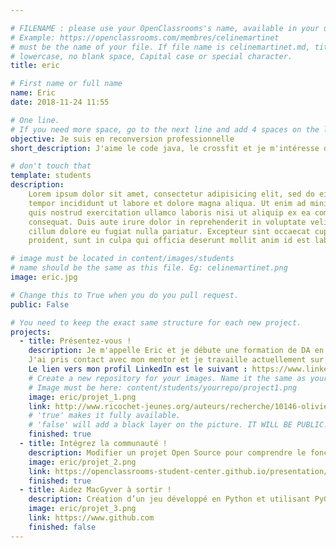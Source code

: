 ```yaml
---

# FILENAME : please use your OpenClassrooms's name, available in your url.
# Example: https://openclassrooms.com/membres/celinemartinet
# must be the name of your file. If file name is celinemartinet.md, title is celinemartinet.
# lowercase, no blank space, Capital case or special character.
title: eric

# First name or full name
name: Eric
date: 2018-11-24 11:55

# One line.
# If you need more space, go to the next line and add 4 spaces on the left, as in 'description'.
objective: Je suis en reconversion professionnelle
short_description: J'aime le code java, le crossfit et je m'intéresse de plus en plus à la nutrition

# don't touch that
template: students
description:
    Lorem ipsum dolor sit amet, consectetur adipisicing elit, sed do eiusmod
    tempor incididunt ut labore et dolore magna aliqua. Ut enim ad minim veniam,
    quis nostrud exercitation ullamco laboris nisi ut aliquip ex ea commodo
    consequat. Duis aute irure dolor in reprehenderit in voluptate velit esse
    cillum dolore eu fugiat nulla pariatur. Excepteur sint occaecat cupidatat non
    proident, sunt in culpa qui officia deserunt mollit anim id est laborum.

# image must be located in content/images/students
# name should be the same as this file. Eg: celinemartinet.png
image: eric.jpg

# Change this to True when you do you pull request.
public: False

# You need to keep the exact same structure for each new project.
projects:
  - title: Présentez-vous !
    description: Je m'appelle Eric et je débute une formation de DA en Java.
    J'ai pris contact avec mon mentor et je travaille actuellement sur le projet 3
    Le lien vers mon profil LinkedIn est le suivant : https://www.linkedin.com/in/aubrun-eric-81533a77
    # Create a new repository for your images. Name it the same as your nickname and profile picture.
    # Image must be here: content/students/yourrepo/project1.png
    image: eric/projet_1.png
    link: http://www.ricochet-jeunes.org/auteurs/recherche/10146-olivier-vogel
    # 'true' makes it fully available.
    # 'false' will add a black layer on the picture. IT WILL BE PUBLIC!
    finished: true
  - title: Intégrez la communauté !
    description: Modifier un projet Open Source pour comprendre le fonctionnement de Git, de Github et des pull requests. 
    image: eric/projet_2.png
    link: https://openclassrooms-student-center.github.io/presentation/students/eric.html
    finished: true
  - title: Aidez MacGyver à sortir !
    description: Création d’un jeu développé en Python et utilisant PyGame.
    image: eric/projet_3.png
    link: https://www.github.com
    finished: false
---
```

